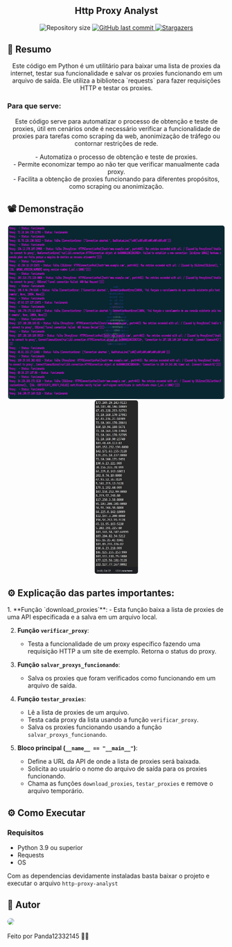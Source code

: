 # 

<h2 align="center">Http Proxy Analyst</h2>

<p align="center">

  <img alt="Repository size" src="https://img.shields.io/github/repo-size/panda12332145/http-proxy-analyst">
  
  <a href="https://github.com/panda12332145/http-proxy-analyst/commits/master">
    <img alt="GitHub last commit" src="https://img.shields.io/github/last-commit/panda12332145/http-proxy-analyst">
  </a>
 
   <a href="https://github.com/panda12332145/http-proxy-analyst">
    <img alt="Stargazers" src="https://img.shields.io/github/stars/panda12332145/http-proxy-analyst?style=social">
  </a>
 
</p>

<h2 id="Sobre">🔖 Resumo</h2>
<p align="center">Este código em Python é um utilitário para baixar uma lista de proxies da internet, testar sua funcionalidade e salvar os proxies funcionando em um arquivo de saída. Ele utiliza a biblioteca `requests` para fazer requisições HTTP e testar os proxies. </p>

<h3 id="Sobre">Para que serve:</h3>
<p align="center">Este código serve para automatizar o processo de obtenção e teste de proxies, útil em cenários onde é necessário verificar a funcionalidade de proxies para tarefas como scraping da web, anonimização de tráfego ou contornar restrições de rede. </p>
<p align="center">- Automatiza o processo de obtenção e teste de proxies. <br>
- Permite economizar tempo ao não ter que verificar manualmente cada proxy.<br>
- Facilita a obtenção de proxies funcionando para diferentes propósitos, como scraping ou anonimização. </p>

<h2 id="Demonstrac-oes">📽 Demonstração</h2>

  <p align="center">
  <kbd>
  <img width="500" style="border-radius: 5px" height="400" src="https://raw.githubusercontent.com/panda12332145/http-proxy-analyst/main/imagens/Screenshot_20210714-014314%20-%20Copia.jpg">
    <img width="100" style="border-radius: 5px" height="400" src="https://raw.githubusercontent.com/panda12332145/http-proxy-analyst/main/imagens/Screenshot_20210714-014314%20-%20.jpg">
  </kbd>
  </p>

<h2 id="Como Executar">⚙️  Explicação das partes importantes:</h2>
1. **Função `download_proxies`**: 
   - Esta função baixa a lista de proxies de uma API especificada e a salva em um arquivo local.

2. **Função `verificar_proxy`**:
   - Testa a funcionalidade de um proxy específico fazendo uma requisição HTTP a um site de exemplo. Retorna o status do proxy.

3. **Função `salvar_proxys_funcionando`**:
   - Salva os proxies que foram verificados como funcionando em um arquivo de saída.

4. **Função `testar_proxies`**:
   - Lê a lista de proxies de um arquivo.
   - Testa cada proxy da lista usando a função `verificar_proxy`.
   - Salva os proxies funcionando usando a função `salvar_proxys_funcionando`.

5. **Bloco principal (`__name__ == "__main__"`)**:
   - Define a URL da API de onde a lista de proxies será baixada.
   - Solicita ao usuário o nome do arquivo de saída para os proxies funcionando.
   - Chama as funções `download_proxies`, `testar_proxies` e remove o arquivo temporário.

<h2 id="Como Executar">⚙️ Como Executar</h2>

### Requisitos
+ Python 3.9 ou superior
+ Requests
+ OS

Com as dependencias devidamente instaladas basta baixar o projeto e executar o arquivo `http-proxy-analyst`

<h2 id="autor">👾 Autor</h2>

<img style="border-radius: 50%;" src="https://avatars.githubusercontent.com/u/73090399?v=4" width="100px;"/>

<p>Feito por Panda12332145 👋🏽</p>
